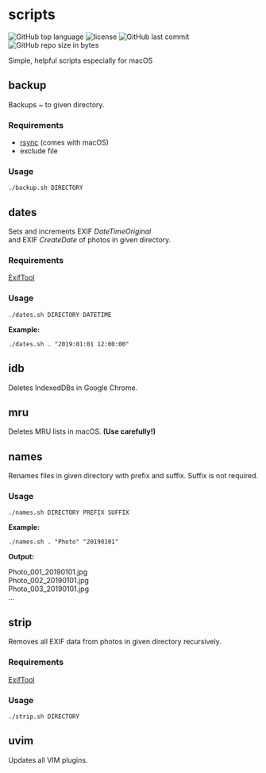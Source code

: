 # scripts
![GitHub top language](https://img.shields.io/github/languages/top/schdav/scripts.svg)
![license](https://img.shields.io/github/license/schdav/scripts.svg)
![GitHub last commit](https://img.shields.io/github/last-commit/schdav/scripts.svg)
![GitHub repo size in bytes](https://img.shields.io/github/repo-size/schdav/scripts.svg)

Simple, helpful scripts especially for macOS

## backup
Backups ~ to given directory.
### Requirements
* [rsync](https://rsync.samba.org/) (comes with macOS)
* exclude file
### Usage
`./backup.sh DIRECTORY`

## dates
Sets and increments EXIF *DateTimeOriginal*  
and EXIF *CreateDate* of photos in given directory.
### Requirements
[ExifTool](https://owl.phy.queensu.ca/~phil/exiftool/)
### Usage
`./dates.sh DIRECTORY DATETIME`

**Example:**

`./dates.sh . "2019:01:01 12:00:00"`

## idb
Deletes IndexedDBs in Google Chrome.

## mru
Deletes MRU lists in macOS.
**(Use carefully!)**

## names
Renames files in given directory with prefix and suffix.
Suffix is not required.
### Usage
`./names.sh DIRECTORY PREFIX SUFFIX`

**Example:**

`./names.sh . "Photo" "20190101"`

**Output:**

Photo_001_20190101.jpg  
Photo_002_20190101.jpg  
Photo_003_20190101.jpg  
...

## strip
Removes all EXIF data from photos in given directory recursively.
### Requirements
[ExifTool](https://owl.phy.queensu.ca/~phil/exiftool/)
### Usage
`./strip.sh DIRECTORY`

## uvim
Updates all VIM plugins.
